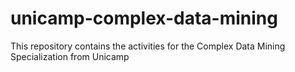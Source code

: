 # unicamp-complex-data-mining
This repository contains the activities for the Complex Data Mining Specialization from Unicamp
